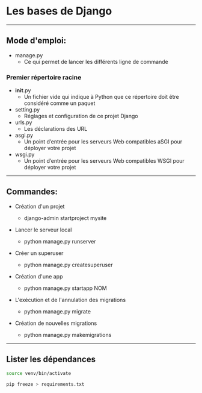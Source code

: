# Les bases de Django

------------

## Mode d'emploi:

- manage.py
    - Ce qui permet de lancer les différents ligne de commande

### Premier répertoire racine

- __init__.py
    - Un fichier vide qui indique à Python que ce répertoire doit être considéré comme un paquet
- setting.py
    - Réglages et configuration de ce projet Django
- urls.py
    - Les déclarations des URL
- asgi.py
    - Un point d’entrée pour les serveurs Web compatibles aSGI pour déployer votre projet
- wsgi.py
    - Un point d’entrée pour les serveurs Web compatibles WSGI pour déployer votre projet


------------

## Commandes:

- Création d'un projet
    - django-admin startproject mysite
- Lancer le serveur local
    - python manage.py runserver
- Créer un superuser
    - python manage.py createsuperuser

- Création d'une app
    - python manage.py startapp NOM

- L'exécution et de l'annulation des migrations
    - python manage.py migrate
- Création de nouvelles migrations
    - python manage.py makemigrations

------------

## Lister les dépendances

```bash
source venv/bin/activate

pip freeze > requirements.txt
```